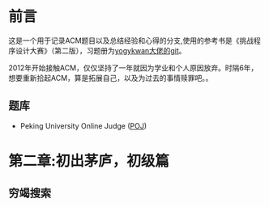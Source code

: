 # 前言
这是一个用于记录ACM题目以及总结经验和心得的分支,使用的参考书是《挑战程序设计大赛》（第二版），习题册为[yogykwan大佬的git](https://github.com/yogykwan/acm-challenge-workbook)。

2012年开始接触ACM，仅仅坚持了一年就因为学业和个人原因放弃。时隔6年，想要重新拾起ACM，算是拓展自己，以及为过去的事情赎罪吧。。

## 题库
- Peking University Online Judge ([POJ](http://poj.org/ "POJ"))

# 第二章:初出茅庐，初级篇
## 穷竭搜索

